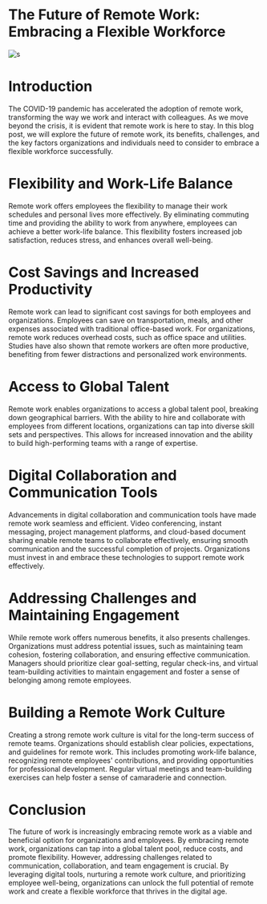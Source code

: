 # The Future of Remote Work: Embracing a Flexible Workforce

![s](https://github.com/PraveenNanda124/Technical-blogs/assets/116082827/fa9e6db1-c0bf-4a81-bc62-4a7d58128aac)


# Introduction



The COVID-19 pandemic has accelerated the adoption of remote work, transforming the way we work and interact with colleagues. As we move beyond the crisis, it is evident that remote work is here to stay. In this blog post, we will explore the future of remote work, its benefits, challenges, and the key factors organizations and individuals need to consider to embrace a flexible workforce successfully.



# Flexibility and Work-Life Balance

Remote work offers employees the flexibility to manage their work schedules and personal lives more effectively. By eliminating commuting time and providing the ability to work from anywhere, employees can achieve a better work-life balance. This flexibility fosters increased job satisfaction, reduces stress, and enhances overall well-being.



# Cost Savings and Increased Productivity

Remote work can lead to significant cost savings for both employees and organizations. Employees can save on transportation, meals, and other expenses associated with traditional office-based work. For organizations, remote work reduces overhead costs, such as office space and utilities. Studies have also shown that remote workers are often more productive, benefiting from fewer distractions and personalized work environments.



# Access to Global Talent

Remote work enables organizations to access a global talent pool, breaking down geographical barriers. With the ability to hire and collaborate with employees from different locations, organizations can tap into diverse skill sets and perspectives. This allows for increased innovation and the ability to build high-performing teams with a range of expertise.



# Digital Collaboration and Communication Tools

Advancements in digital collaboration and communication tools have made remote work seamless and efficient. Video conferencing, instant messaging, project management platforms, and cloud-based document sharing enable remote teams to collaborate effectively, ensuring smooth communication and the successful completion of projects. Organizations must invest in and embrace these technologies to support remote work effectively.



# Addressing Challenges and Maintaining Engagement

While remote work offers numerous benefits, it also presents challenges. Organizations must address potential issues, such as maintaining team cohesion, fostering collaboration, and ensuring effective communication. Managers should prioritize clear goal-setting, regular check-ins, and virtual team-building activities to maintain engagement and foster a sense of belonging among remote employees.



# Building a Remote Work Culture

Creating a strong remote work culture is vital for the long-term success of remote teams. Organizations should establish clear policies, expectations, and guidelines for remote work. This includes promoting work-life balance, recognizing remote employees' contributions, and providing opportunities for professional development. Regular virtual meetings and team-building exercises can help foster a sense of camaraderie and connection.



# Conclusion



The future of work is increasingly embracing remote work as a viable and beneficial option for organizations and employees. By embracing remote work, organizations can tap into a global talent pool, reduce costs, and promote flexibility. However, addressing challenges related to communication, collaboration, and team engagement is crucial. By leveraging digital tools, nurturing a remote work culture, and prioritizing employee well-being, organizations can unlock the full potential of remote work and create a flexible workforce that thrives in the digital age.









